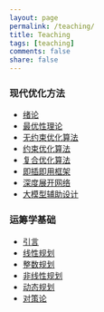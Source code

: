 ```yaml
---
layout: page
permalink: /teaching/
title: Teaching
tags: [teaching]
comments: false
share: false
---
```




### 现代优化方法 

- <a href="../teaching/现代优化方法/绪论.pdf" class="textlink" target="_blank">绪论 </a> <br>
- <a href="../teaching/现代优化方法/最优化理论.pdf" class="textlink" target="_blank">最优性理论 </a> <br>
- <a href="../teaching/现代优化方法/无约束优化算法.pdf" class="textlink" target="_blank">无约束优化算法 </a> <br>
- <a href="../teaching/现代优化方法/约束优化算法.pdf" class="textlink" target="_blank">约束优化算法 </a> <br>
- <a href="../teaching/现代优化方法/复合优化算法.pdf" class="textlink" target="_blank">复合优化算法 </a> <br>
- <a href="../teaching/现代优化方法/即插即用框架.pdf" class="textlink" target="_blank">即插即用框架 </a> <br>
- <a href="../teaching/现代优化方法/深度展开网络.pdf" class="textlink" target="_blank">深度展开网络 </a> <br>
- <a href="../teaching/现代优化方法/大模型辅助设计.pdf" class="textlink" target="_blank">大模型辅助设计 </a> <br>





### 运筹学基础 

- <a href="../teaching/运筹学/引言.pdf" class="textlink" target="_blank">引言 </a> <br>
- <a href="../teaching/运筹学/线性规划.pdf" class="textlink" target="_blank">线性规划  </a> <br>
- <a href="../teaching/运筹学/整数规划.pdf" class="textlink" target="_blank">整数规划 </a> <br>
- <a href="../teaching/运筹学/非线性规划.pdf" class="textlink" target="_blank">非线性规划 </a> <br>
- <a href="../teaching/运筹学/动态规划.pdf" class="textlink" target="_blank">动态规划 </a> <br>
- <a href="../teaching/运筹学/对策论.pdf" class="textlink" target="_blank">对策论 </a> <br><br>

